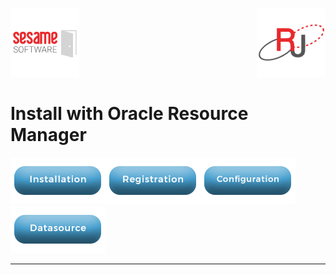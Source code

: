 [![Logo](../images/SesameLogo110x110.png)](http://www.sesamesoftware.com) <img align=right src="../images/RJOrbit110x110.png">

# Install with Oracle Resource Manager

[![Installation](../images/Button_Installation.png)](installguide.md)[![Registration](../images/Button_Registration.png)](RegistrationGuide.md)[![Configuration](../images/Button_Configuration.png)](configurationGuide.md)[![Datasource](../images/Button_Datasource.png)](DatasourceGuide.md)

---
